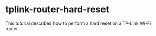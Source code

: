 # tplink-router-hard-reset
This tutorial describes how to perform a hard reset on a TP-Link Wi-Fi router.
